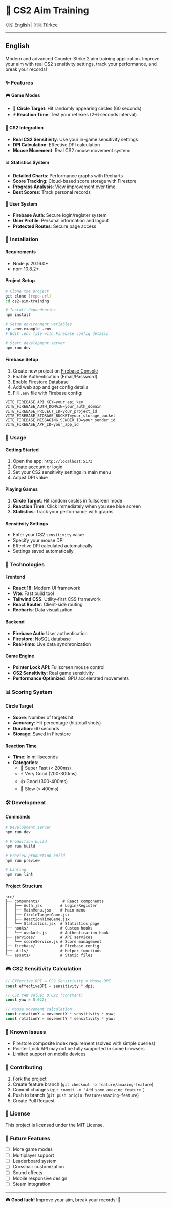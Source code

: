 # 🎯 CS2 Aim Training

[🇺🇸 English](#english) | [🇹🇷 Türkçe](#türkçe)

---

## English

Modern and advanced Counter-Strike 2 aim training application. Improve your aim with real CS2 sensitivity settings, track your performance, and break your records!

### ✨ Features

#### 🎮 Game Modes

- **🎯 Circle Target**: Hit randomly appearing circles (60 seconds)
- **⚡ Reaction Time**: Test your reflexes (2-6 seconds interval)

#### 🔧 CS2 Integration

- **Real CS2 Sensitivity**: Use your in-game sensitivity settings
- **DPI Calculation**: Effective DPI calculation
- **Mouse Movement**: Real CS2 mouse movement system

#### 📊 Statistics System

- **Detailed Charts**: Performance graphs with Recharts
- **Score Tracking**: Cloud-based score storage with Firestore
- **Progress Analysis**: View improvement over time
- **Best Scores**: Track personal records

#### 🔐 User System

- **Firebase Auth**: Secure login/register system
- **User Profile**: Personal information and logout
- **Protected Routes**: Secure page access

### 🚀 Installation

#### Requirements

- Node.js 20.16.0+
- npm 10.8.2+

#### Project Setup

```bash
# Clone the project
git clone [repo-url]
cd cs2-aim-training

# Install dependencies
npm install

# Setup environment variables
cp .env.example .env
# Edit .env file with Firebase config details

# Start development server
npm run dev
```

#### Firebase Setup

1. Create new project on [Firebase Console](https://console.firebase.google.com/)
2. Enable Authentication (Email/Password)
3. Enable Firestore Database
4. Add web app and get config details
5. Fill `.env` file with Firebase config:

```env
VITE_FIREBASE_API_KEY=your_api_key
VITE_FIREBASE_AUTH_DOMAIN=your_auth_domain
VITE_FIREBASE_PROJECT_ID=your_project_id
VITE_FIREBASE_STORAGE_BUCKET=your_storage_bucket
VITE_FIREBASE_MESSAGING_SENDER_ID=your_sender_id
VITE_FIREBASE_APP_ID=your_app_id
```

### 🎯 Usage

#### Getting Started

1. Open the app: `http://localhost:5173`
2. Create account or login
3. Set your CS2 sensitivity settings in main menu
4. Adjust DPI value

#### Playing Games

1. **Circle Target**: Hit random circles in fullscreen mode
2. **Reaction Time**: Click immediately when you see blue screen
3. **Statistics**: Track your performance with graphs

#### Sensitivity Settings

- Enter your CS2 `sensitivity` value
- Specify your mouse DPI
- Effective DPI calculated automatically
- Settings saved automatically

### 📱 Technologies

#### Frontend

- **React 18**: Modern UI framework
- **Vite**: Fast build tool
- **Tailwind CSS**: Utility-first CSS framework
- **React Router**: Client-side routing
- **Recharts**: Data visualization

#### Backend

- **Firebase Auth**: User authentication
- **Firestore**: NoSQL database
- **Real-time**: Live data synchronization

#### Game Engine

- **Pointer Lock API**: Fullscreen mouse control
- **CS2 Sensitivity**: Real game sensitivity
- **Performance Optimized**: GPU accelerated movements

### 📊 Scoring System

#### Circle Target

- **Score**: Number of targets hit
- **Accuracy**: Hit percentage (hit/total shots)
- **Duration**: 60 seconds
- **Storage**: Saved in Firestore

#### Reaction Time

- **Time**: In milliseconds
- **Categories**:
  - 🚀 Super Fast (< 200ms)
  - ⚡ Very Good (200-300ms)
  - 👍 Good (300-400ms)
  - 🐌 Slow (> 400ms)

### 🛠️ Development

#### Commands

```bash
# Development server
npm run dev

# Production build
npm run build

# Preview production build
npm run preview

# Linting
npm run lint
```

#### Project Structure

```
src/
├── components/          # React components
│   ├── Auth.jsx        # Login/Register
│   ├── MainMenu.jsx    # Main menu
│   ├── CircleTargetGame.jsx
│   ├── ReactionTimeGame.jsx
│   └── Statistics.jsx  # Statistics page
├── hooks/              # Custom hooks
│   └── useAuth.js      # Authentication hook
├── services/           # API services
│   └── scoreService.js # Score management
├── firebase/           # Firebase config
├── utils/              # Helper functions
└── assets/             # Static files
```

### 🎮 CS2 Sensitivity Calculation

```javascript
// Effective DPI = CS2 Sensitivity × Mouse DPI
const effectiveDPI = sensitivity * dpi;

// CS2 YAW value: 0.022 (constant)
const yaw = 0.022;

// Mouse movement calculation
const rotationX = movementX * sensitivity * yaw;
const rotationY = movementY * sensitivity * yaw;
```

### 🐛 Known Issues

- Firestore composite index requirement (solved with simple queries)
- Pointer Lock API may not be fully supported in some browsers
- Limited support on mobile devices

### 🤝 Contributing

1. Fork the project
2. Create feature branch (`git checkout -b feature/amazing-feature`)
3. Commit changes (`git commit -m 'Add some amazing feature'`)
4. Push to branch (`git push origin feature/amazing-feature`)
5. Create Pull Request

### 📄 License

This project is licensed under the MIT License.

### 🎯 Future Features

- [ ] More game modes
- [ ] Multiplayer support
- [ ] Leaderboard system
- [ ] Crosshair customization
- [ ] Sound effects
- [ ] Mobile responsive design
- [ ] Steam integration

---

**🎮 Good luck!** Improve your aim, break your records! 🎯
